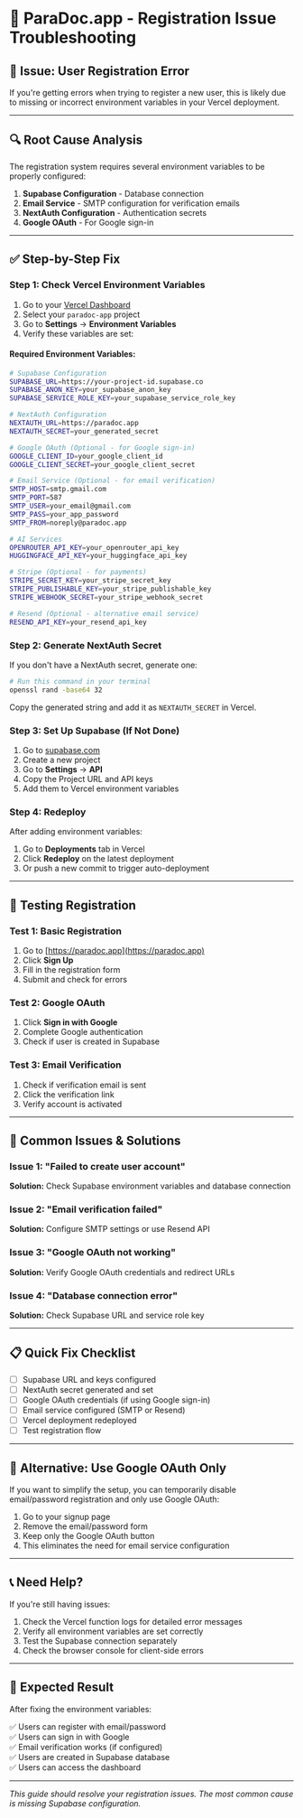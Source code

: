 # 🔧 **ParaDoc.app - Registration Issue Troubleshooting**

## 🚨 **Issue: User Registration Error**

If you're getting errors when trying to register a new user, this is likely due to missing or incorrect environment variables in your Vercel deployment.

---

## 🔍 **Root Cause Analysis**

The registration system requires several environment variables to be properly configured:

1. **Supabase Configuration** - Database connection
2. **Email Service** - SMTP configuration for verification emails
3. **NextAuth Configuration** - Authentication secrets
4. **Google OAuth** - For Google sign-in

---

## ✅ **Step-by-Step Fix**

### **Step 1: Check Vercel Environment Variables**

1. Go to your [Vercel Dashboard](https://vercel.com/dashboard)
2. Select your `paradoc-app` project
3. Go to **Settings** → **Environment Variables**
4. Verify these variables are set:

#### **Required Environment Variables:**

```bash
# Supabase Configuration
SUPABASE_URL=https://your-project-id.supabase.co
SUPABASE_ANON_KEY=your_supabase_anon_key
SUPABASE_SERVICE_ROLE_KEY=your_supabase_service_role_key

# NextAuth Configuration
NEXTAUTH_URL=https://paradoc.app
NEXTAUTH_SECRET=your_generated_secret

# Google OAuth (Optional - for Google sign-in)
GOOGLE_CLIENT_ID=your_google_client_id
GOOGLE_CLIENT_SECRET=your_google_client_secret

# Email Service (Optional - for email verification)
SMTP_HOST=smtp.gmail.com
SMTP_PORT=587
SMTP_USER=your_email@gmail.com
SMTP_PASS=your_app_password
SMTP_FROM=noreply@paradoc.app

# AI Services
OPENROUTER_API_KEY=your_openrouter_api_key
HUGGINGFACE_API_KEY=your_huggingface_api_key

# Stripe (Optional - for payments)
STRIPE_SECRET_KEY=your_stripe_secret_key
STRIPE_PUBLISHABLE_KEY=your_stripe_publishable_key
STRIPE_WEBHOOK_SECRET=your_stripe_webhook_secret

# Resend (Optional - alternative email service)
RESEND_API_KEY=your_resend_api_key
```

### **Step 2: Generate NextAuth Secret**

If you don't have a NextAuth secret, generate one:

```bash
# Run this command in your terminal
openssl rand -base64 32
```

Copy the generated string and add it as `NEXTAUTH_SECRET` in Vercel.

### **Step 3: Set Up Supabase (If Not Done)**

1. Go to [supabase.com](https://supabase.com)
2. Create a new project
3. Go to **Settings** → **API**
4. Copy the Project URL and API keys
5. Add them to Vercel environment variables

### **Step 4: Redeploy**

After adding environment variables:

1. Go to **Deployments** tab in Vercel
2. Click **Redeploy** on the latest deployment
3. Or push a new commit to trigger auto-deployment

---

## 🧪 **Testing Registration**

### **Test 1: Basic Registration**
1. Go to [https://paradoc.app](https://paradoc.app)
2. Click **Sign Up**
3. Fill in the registration form
4. Submit and check for errors

### **Test 2: Google OAuth**
1. Click **Sign in with Google**
2. Complete Google authentication
3. Check if user is created in Supabase

### **Test 3: Email Verification**
1. Check if verification email is sent
2. Click the verification link
3. Verify account is activated

---

## 🔧 **Common Issues & Solutions**

### **Issue 1: "Failed to create user account"**
**Solution:** Check Supabase environment variables and database connection

### **Issue 2: "Email verification failed"**
**Solution:** Configure SMTP settings or use Resend API

### **Issue 3: "Google OAuth not working"**
**Solution:** Verify Google OAuth credentials and redirect URLs

### **Issue 4: "Database connection error"**
**Solution:** Check Supabase URL and service role key

---

## 📋 **Quick Fix Checklist**

- [ ] Supabase URL and keys configured
- [ ] NextAuth secret generated and set
- [ ] Google OAuth credentials (if using Google sign-in)
- [ ] Email service configured (SMTP or Resend)
- [ ] Vercel deployment redeployed
- [ ] Test registration flow

---

## 🚀 **Alternative: Use Google OAuth Only**

If you want to simplify the setup, you can temporarily disable email/password registration and only use Google OAuth:

1. Go to your signup page
2. Remove the email/password form
3. Keep only the Google OAuth button
4. This eliminates the need for email service configuration

---

## 📞 **Need Help?**

If you're still having issues:

1. Check the Vercel function logs for detailed error messages
2. Verify all environment variables are set correctly
3. Test the Supabase connection separately
4. Check the browser console for client-side errors

---

## 🎯 **Expected Result**

After fixing the environment variables:

✅ Users can register with email/password  
✅ Users can sign in with Google  
✅ Email verification works (if configured)  
✅ Users are created in Supabase database  
✅ Users can access the dashboard  

---

*This guide should resolve your registration issues. The most common cause is missing Supabase configuration.*
